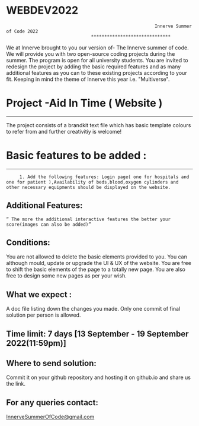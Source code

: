 # WEBDEV2022
                                                            Innerve Summer of Code 2022
						            ******************************
													
We at Innerve brought to you our version of- The Innerve summer of code. We will 
provide you with two open-source coding projects during the summer. The program is open for all university students.
You are invited to redesign the project by adding the basic required features and as many additional features as you can to these
existing projects according to your fit. Keeping in mind the theme of Innerve this year i.e. "Multiverse". 

# Project  -Aid In Time ( Website )
--------------------------------
The project consists of a brandkit text file which has basic template colours to refer from and further creativitiy is welcome! 

# Basic features to be added :
----------------------------
         1. Add the following features: Login page( one for hospitals and one for patient ),Availability of beds,blood,oxygen cylinders and other necessary equipments should be displayed on the website.
Additional Features:
--------------------
	“ The more the additional interactive features the better your score(images can also be added)”
 
Conditions:
-----------
You are not allowed to delete the basic elements provided to you.
You can although mould, update or upgrade the UI & UX of the website.
You are free to shift the basic elements of the page to a totally new page.
You are also free to design some new pages as per your wish.

What we expect :
----------------
A doc file listing down the changes you made.
Only one commit of final solution per person is allowed.

Time limit: 7 days [13 September - 19 September 2022(11:59pm)]
-----------

Where to send solution:
-----------------------
Commit it on your github repository and hosting it on github.io and share us the link.

For any queries contact: 
------------------------
   InnerveSummerOfCode@gmail.com
